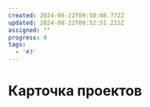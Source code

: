 ```yaml
---
created: 2024-08-22T09:50:08.772Z
updated: 2024-08-22T09:52:51.215Z
assigned: ""
progress: 0
tags:
  - '#3'
---
```


# Карточка проектов
